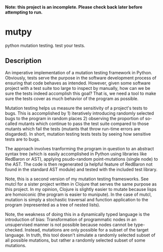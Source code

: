 **Note: this project is an incomplete. Please check back later before attempting to run.**

mutpy
======
python mutation testing. test your tests.

Description
------
An imperative implementation of a mutation testing framework in Python. Obviously, tests serve the purpose in the software development process of ensuring that code behaves as intended. However, given some software project with a test suite too large to inspect by manually, how can we be sure the tests indeed accomplish this goal? That is, we need a tool to make sure the tests cover as much behavior of the program as possible.

Mutation testing helps us measure the sensitivity of a project's tests to bugs. This is accomplished by 1) iteratively introducing randomly selected bugs to the program in random places 2) observing the proportion of so-called mutants which continue to pass the test suite compared to those mutants which fail the tests (mutants that throw run-time errors are disgarded). In short, mutation testing tests tests by seeing how sensitive tests are to bugs.

The approach involves tranforming the program in question to an abstract syntax tree (which is easily accomplished in Python using libraries like RedBaron or AST), applying psudo-random point-mutations (single node) to the AST. The code is then regenerated (a helpful feature of RedBaron not found in the standard AST module) and tested with the included test library.

Note, this is a second version of my mutation testing framesworks. See mutcl for a sister project written in Clojure that serves the same purpose as this project. In my opinion, Clojure is slightly easier to mutate because lisps are homoiconic (the program is easier to munipute). In the case of mutcl, mutation is simply a stochastic traversal and function application to the program (represented as a tree of nested lists).

Note, the weakness of doing this in a dynamically typed language is the introduction of bias: Transformation of programmatic nodes in an unsupervised manner is not possible because nodes cannot be type-checked. Instead, mutations are only possible for a subset of the target language. In truth, this tool doesn't simulate a randomly selected subset of all possible mutations, but rather a randomly selected subset of some mutations.

